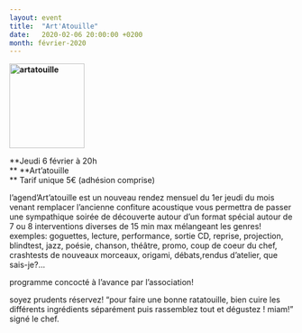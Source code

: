```yaml
---
layout: event
title:  "Art'Atouille"
date:   2020-02-06 20:00:00 +0200
month: février-2020
---
```

**<img class=" size-thumbnail wp-image-6720 alignleft" src="http://localhost/wpagendarts/wp-content/uploads/2019/06/artatouille.jpg?w=133" alt="artatouille" width="133" height="150" srcset="http://localhost/wpagendarts/wp-content/uploads/2019/06/artatouille.jpg 1099w, http://localhost/wpagendarts/wp-content/uploads/2019/06/artatouille-266x300.jpg 266w, http://localhost/wpagendarts/wp-content/uploads/2019/06/artatouille-909x1024.jpg 909w, http://localhost/wpagendarts/wp-content/uploads/2019/06/artatouille-768x865.jpg 768w" sizes="(max-width: 133px) 100vw, 133px" />**

**Jeudi 6 février à 20h  
** **Art’atouille  
** <span style="font-weight:400;">Tarif unique 5€ (adhésion comprise)</span>

<span style="font-weight:400;">l’agend’Art’atouille est un nouveau rendez mensuel du 1er jeudi du mois venant remplacer l’ancienne confiture acoustique vous permettra de passer une sympathique soirée de découverte autour d’un format spécial autour de 7 ou 8 interventions diverses de 15 min max mélangeant les genres! exemples: goguettes, lecture, performance, sortie CD, reprise, projection, blindtest, jazz, poésie, chanson, théâtre, promo, coup de coeur du chef, crashtests de nouveaux morceaux, origami, débats,rendus d’atelier, que sais-je?...</span>

<span style="font-weight:400;">programme concocté à l’avance par l’association!</span>

<span style="font-weight:400;">soyez prudents réservez! “pour faire une bonne ratatouille, bien cuire les différents ingrédients séparément puis rassemblez tout et dégustez ! miam!” signé le chef.</span>